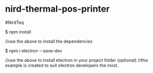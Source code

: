 # nird-thermal-pos-printer
#NirdTeq

$ npm install 

//use the above to install the dependencies

$ npm i electron --save-dev

//use the above to install electron in your project folder (optional)
//this example is created to suit electron developers the most.
